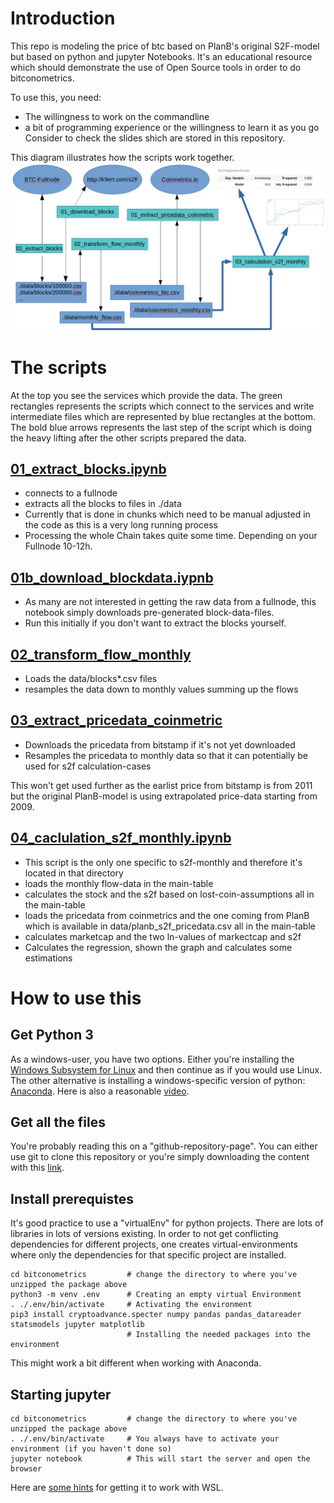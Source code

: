 # Introduction
This repo is modeling the price of btc based on PlanB's original S2F-model but based on python and jupyter Notebooks.
It's an educational resource which should demonstrate the use of Open Source tools in order to do bitconometrics.

To use this, you need:
* The willingness to work on the commandline
* a bit of programming experience or the willingness to learn it as you go
Consider to check the slides shich are stored in this repository.

This diagram illustrates how the scripts work together.
![](docs/diagram.png)

# The scripts
At the top you see the services which provide the data. The green rectangles represents the scripts which connect to the services and write intermediate files which are represented by blue rectangles at the bottom.
The bold blue arrows represents the last step of the script which is doing the heavy lifting after the other scripts prepared the data.

## [01_extract_blocks.ipynb](01_extract_blocks.ipynb)
* connects to a fullnode 
* extracts all the blocks to files in ./data
* Currently that is done in chunks which need to be manual adjusted in the code as this is a very long running process
* Processing the whole Chain takes quite some time. Depending on your Fullnode 10-12h.

## [01b_download_blockdata.iypnb](01b_download_blockdata.iypnb)
* As many are not interested in getting the raw data from a fullnode, this notebook simply downloads pre-generated block-data-files.
* Run this initially if you don't want to extract the blocks yourself.

## [02_transform_flow_monthly](02_transform_flow_monthly.ipynb)
* Loads the data/blocks*.csv files
* resamples the data down to monthly values summing up the flows

## [03_extract_pricedata_coinmetric](03_extract_pricedata_coinmetric.ipynb)
* Downloads the pricedata from bitstamp if it's not yet downloaded
* Resamples the pricedata to monthly data so that it can potentially be used for s2f calculation-cases

This won't get used further as the earlist price from bitstamp is from 2011 but the original PlanB-model is using extrapolated price-data starting from 2009.

## [04_caclulation_s2f_monthly.ipynb](s2f-monthly/04_caclulation_s2f_monthly.ipynb)
* This script is the only one specific to s2f-monthly and therefore it's located in that directory
* loads the monthly flow-data in the main-table
* calculates the stock and the s2f based on lost-coin-assumptions all in the main-table
* loads the pricedata from coinmetrics and the one coming from PlanB which is available in data/planb_s2f_pricedata.csv all in the main-table
* calculates marketcap and the two ln-values of markectcap and s2f
* Calculates the regression, shown the graph and calculates some estimations

# How to use this

## Get Python 3
As a windows-user, you have two options. Either you're installing the [Windows Subsystem for Linux](https://docs.microsoft.com/en-us/windows/wsl/install-win10) and then continue as if you would use Linux.
The other alternative is installing a windows-specific version of python: [Anaconda](https://problemsolvingwithpython.com/01-Orientation/01.03-Installing-Anaconda-on-Windows/). Here is also a reasonable [video](https://www.youtube.com/watch?v=LrMOrMb8-3s).

## Get all the files
You're probably reading this on a "github-repository-page". You can either use git to clone this repository or you're simply downloading the content with this [link](https://github.com/k9ert/bitconometrics/archive/master.zip).


## Install prerequistes
It's good practice to use a "virtualEnv" for python projects. There are lots of libraries in lots of versions existing. In order to not get conflicting dependencies for different projects, one creates virtual-environments 
where only the dependencies for that specific project are installed. 

```
cd bitconometrics         # change the directory to where you've unzipped the package above
python3 -m venv .env      # Creating an empty virtual Environment
. ./.env/bin/activate     # Activating the environment
pip3 install cryptoadvance.specter numpy pandas pandas_datareader statsmodels jupyter matplotlib
                          # Installing the needed packages into the environment
```

This might work a bit different when working with Anaconda.

## Starting jupyter

```
cd bitconometrics         # change the directory to where you've unzipped the package above
. ./.env/bin/activate     # You always have to activate your environment (if you haven't done so)
jupyter notebook          # This will start the server and open the browser
```
Here are [some hints](https://medium.com/@harshityadav95/jupyter-notebook-in-windows-subsystem-for-linux-wsl-8b46fdf0a536) for getting it to work with WSL. 